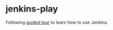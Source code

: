 # jenkins-play

Following [guided tour](https://jenkins.io/doc/pipeline/tour/getting-started/) to learn how to use Jenkins.
